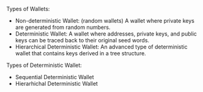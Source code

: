 Types of Wallets: 

* Non-deterministic Wallet: (random wallets) A wallet where private keys are generated from random numbers.
* Deterministic Wallet: A wallet where addresses, private keys, and public keys can be traced back to their original seed words.
* Hierarchical Deterministic Wallet: An advanced type of deterministic wallet that contains keys derived in a tree structure.

Types of Deterministic Wallet: 
* Sequential Deterministic Wallet
* Hierarhichal Deterministic Wallet 
